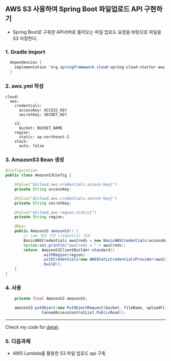 ## AWS S3 사용하여 Spring Boot 파일업로드 API 구현하기

- Spring Boot로 구축한 API서버로 들어오는 파일 업로드 요청을 바탕으로 파일을 S3 저장한다.

### 1. Gradle Import

```java
  dependencies {
    implementation 'org.springframework.cloud:spring-cloud-starter-aws:2.0.1.RELEASE'
  }
```


### 2. aws.yml 작성
```
cloud:
  aws:
    credentials:
      accessKey: ACCESS_KEY
      secretKey: SECRET_KEY

    s3:
      bucket: BUCKET_NAME
    region:
      static: ap-northeast-2
    stack:
      auto: false

```


### 3. AmazonS3 Bean 생성

```java
@Configuration
public class AmazonS3Config {

    @Value("${cloud.aws.credentials.access-key}")
    private String accessKey;

    @Value("${cloud.aws.credentials.secret-key}")
    private String secretKey;

    @Value("${cloud.aws.region.static}")
    private String region;

    @Bean
    public AmazonS3 amazonS3() {
        // iam 계정 기반 credential 생성
        BasicAWSCredentials awsCreds = new BasicAWSCredentials(accessKey, secretKey);
        System.out.println("awsCreds = " + awsCreds);
        return  AmazonS3ClientBuilder.standard()
                .withRegion(region)
                .withCredentials(new AWSStaticCredentialsProvider(awsCreds))
                .build();
    }
}

```

### 4. 사용
```java
    private final AmazonS3 amazonS3;

    amazonS3.putObject(new PutObjectRequest(bucket, fileName, uploadFile).withCannedAcl(
                CannedAccessControlList.PublicRead));
```


---
Check my code for <a href="https://github.com/Youhoseong/aws-s3-spring/blob/main/src/main/java/com/aws/lambda/spring/service/S3UploaderService.java">detail</a>.


### 5. 다음과제
- AWS Lambda를 활용한 S3 파일 업로드 api 구축
